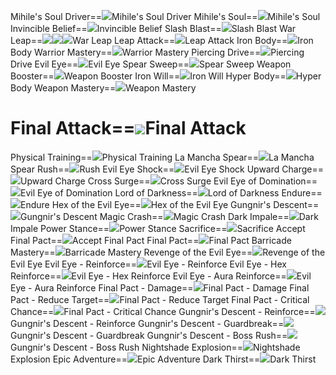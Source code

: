 Mihile's Soul Driver==<img src="upload/mxd/Dark_Knight/Skill Mihile's Soul Driver.png"/>Mihile's Soul Driver
Mihile's Soul==<img src="upload/mxd/Dark_Knight/Skill Mihile's Soul.png"/>Mihile's Soul
Invincible Belief==<img src="upload/mxd/Dark_Knight/Skill Invincible Belief.png"/>Invincible Belief
Slash Blast==<img src="upload/mxd/Dark_Knight/Skill Slash Blast.png"/>Slash Blast
War Leap==<img src="upload/mxd/Dark_Knight/Skill War Leap (Swordman and Page).png"/><img src="upload/mxd/Dark_Knight/Skill War Leap (Fighter).png"/><img src="upload/mxd/Dark_Knight/Skill War Leap (Spearman).png"/>War Leap
Leap Attack==<img src="upload/mxd/Dark_Knight/Skill Leap Attack.png"/>Leap Attack
Iron Body==<img src="upload/mxd/Dark_Knight/Skill Iron Body.png"/>Iron Body
Warrior Mastery==<img src="upload/mxd/Dark_Knight/Skill Warrior Mastery.png"/>Warrior Mastery
Piercing Drive==<img src="upload/mxd/Dark_Knight/Skill Piercing Drive.png"/>Piercing Drive
Evil Eye==<img src="upload/mxd/Dark_Knight/Skill Evil Eye.png"/>Evil Eye
Spear Sweep==<img src="upload/mxd/Dark_Knight/Skill Spear Sweep.png"/>Spear Sweep
Weapon Booster==<img src="upload/mxd/Dark_Knight/Skill Weapon Booster (Spearman).png"/>Weapon Booster
Iron Will==<img src="upload/mxd/Dark_Knight/Skill Iron Will (Spearman).png"/>Iron Will
Hyper Body==<img src="upload/mxd/Dark_Knight/Skill Hyper Body.png"/>Hyper Body
Weapon Mastery==<img src="upload/mxd/Dark_Knight/Skill Weapon Mastery (Spearman).png"/>Weapon Mastery
# Final Attack==<img src="upload/mxd/Dark_Knight/Skill Final Attack.png"/>Final Attack
Physical Training==<img src="upload/mxd/Dark_Knight/Skill Physical Training.png"/>Physical Training
La Mancha Spear==<img src="upload/mxd/Dark_Knight/Skill La Mancha Spear.png"/>La Mancha Spear
Rush==<img src="upload/mxd/Dark_Knight/Skill Rush (Berserker).png"/>Rush
Evil Eye Shock==<img src="upload/mxd/Dark_Knight/Skill Evil Eye Shock.png"/>Evil Eye Shock
Upward Charge==<img src="upload/mxd/Dark_Knight/Skill Upward Charge (Berserker).png"/>Upward Charge
Cross Surge==<img src="upload/mxd/Dark_Knight/Skill Cross Surge.png"/>Cross Surge
Evil Eye of Domination==<img src="upload/mxd/Dark_Knight/Skill Evil Eye of Domination.png"/>Evil Eye of Domination
Lord of Darkness==<img src="upload/mxd/Dark_Knight/Skill Lord of Darkness.png"/>Lord of Darkness
Endure==<img src="upload/mxd/Dark_Knight/Skill Endure.png"/>Endure
Hex of the Evil Eye==<img src="upload/mxd/Dark_Knight/Skill Hex of the Evil Eye.png"/>Hex of the Evil Eye
Gungnir's Descent==<img src="upload/mxd/Dark_Knight/Skill Gungnir's Descent.png"/>Gungnir's Descent
Magic Crash==<img src="upload/mxd/Dark_Knight/Skill Magic Crash (Warrior).png"/>Magic Crash
Dark Impale==<img src="upload/mxd/Dark_Knight/Skill Dark Impale.png"/>Dark Impale
Power Stance==<img src="upload/mxd/Dark_Knight/Skill Power Stance (Warrior).png"/>Power Stance
Sacrifice==<img src="upload/mxd/Dark_Knight/Skill Sacrifice.png"/>Sacrifice
Accept Final Pact==<img src="upload/mxd/Dark_Knight/Skill Accept Final Pact.png"/>Accept Final Pact
Final Pact==<img src="upload/mxd/Dark_Knight/Skill Final Pact.png"/>Final Pact
Barricade Mastery==<img src="upload/mxd/Dark_Knight/Skill Barricade Mastery (Dark Knight).png"/>Barricade Mastery
Revenge of the Evil Eye==<img src="upload/mxd/Dark_Knight/Skill Revenge of the Evil Eye.png"/>Revenge of the Evil Eye
Evil Eye \- Reinforce==<img src="upload/mxd/Dark_Knight/Skill Evil Eye - Reinforce.png"/>Evil Eye - Reinforce
Evil Eye \- Hex Reinforce==<img src="upload/mxd/Dark_Knight/Skill Evil Eye - Hex Reinforce.png"/>Evil Eye - Hex Reinforce
Evil Eye \- Aura Reinforce==<img src="upload/mxd/Dark_Knight/Skill Evil Eye - Aura Reinforce.png"/>Evil Eye - Aura Reinforce
Final Pact \- Damage==<img src="upload/mxd/Dark_Knight/Skill Final Pact - Damage.png"/>Final Pact - Damage
Final Pact \- Reduce Target==<img src="upload/mxd/Dark_Knight/Skill Final Pact - Reduce Target.png"/>Final Pact - Reduce Target
Final Pact \- Critical Chance==<img src="upload/mxd/Dark_Knight/Skill Final Pact - Critical Chance.png"/>Final Pact - Critical Chance
Gungnir's Descent \- Reinforce==<img src="upload/mxd/Dark_Knight/Skill Gungnir's Descent - Reinforce.png"/>Gungnir's Descent - Reinforce
Gungnir's Descent \- Guardbreak==<img src="upload/mxd/Dark_Knight/Skill Gungnir's Descent - Guardbreak.png"/>Gungnir's Descent - Guardbreak
Gungnir's Descent \- Boss Rush==<img src="upload/mxd/Dark_Knight/Skill Gungnir's Descent - Boss Rush.png"/>Gungnir's Descent - Boss Rush
Nightshade Explosion==<img src="upload/mxd/Dark_Knight/Skill Nightshade Explosion.png"/>Nightshade Explosion
Epic Adventure==<img src="upload/mxd/Dark_Knight/Skill Epic Adventure (Warrior).png"/>Epic Adventure
Dark Thirst==<img src="upload/mxd/Dark_Knight/Skill Dark Thirst.png"/>Dark Thirst
